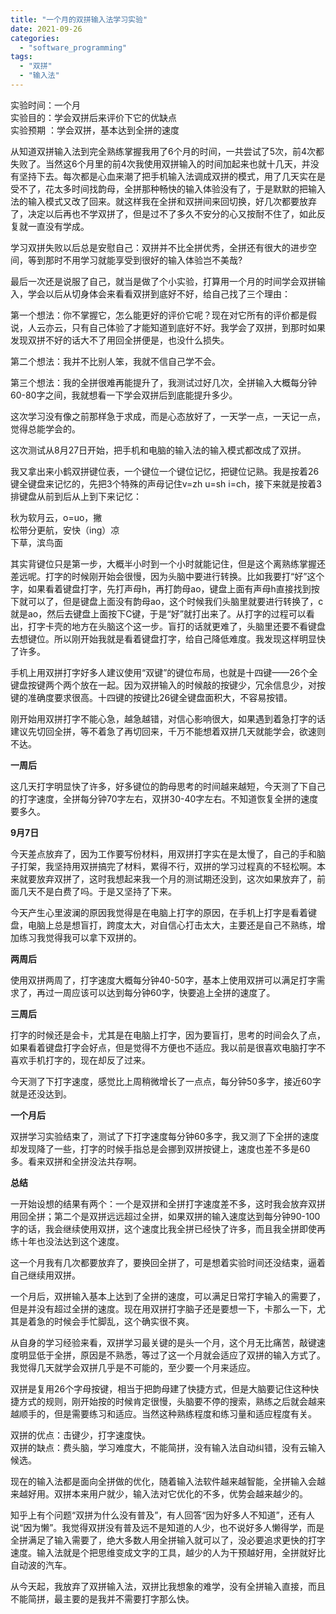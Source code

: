 ```yaml
---
title: "一个月的双拼输入法学习实验"
date: 2021-09-26
categories: 
  - "software_programming"
tags: 
  - "双拼"
  - "输入法"
---
```


实验时间：一个月  
实验目的：学会双拼后来评价下它的优缺点  
实验预期 ：学会双拼，基本达到全拼的速度

从知道双拼输入法到完全熟练掌握我用了6个月的时间，一共尝试了5次，前4次都失败了。当然这6个月里的前4次我使用双拼输入的时间加起来也就十几天，并没有坚持下去。每次都是心血来潮了把手机输入法调成双拼的模式，用了几天实在是受不了，花太多时间找韵母，全拼那种畅快的输入体验没有了，于是默默的把输入法的输入模式又改了回来。就这样我在全拼和双拼间来回切换，好几次都要放弃了，决定以后再也不学双拼了，但是过不了多久不安分的心又按耐不住了，如此反复就一直没有学成。

学习双拼失败以后总是安慰自己：双拼并不比全拼优秀，全拼还有很大的进步空间，等到那时不用学习就能享受到很好的输入体验岂不美哉?

最后一次还是说服了自己，就当是做了个小实验，打算用一个月的时间学会双拼输入，学会以后从切身体会来看看双拼到底好不好，给自己找了三个理由：

第一个想法：你不掌握它，怎么能更好的评价它呢？现在对它所有的评价都是假说，人云亦云，只有自己体验了才能知道到底好不好。我学会了双拼，到那时如果发现双拼不好的话大不了用回全拼便是，也没什么损失。

第二个想法：我并不比别人笨，我就不信自己学不会。

第三个想法：我的全拼很难再能提升了，我测试过好几次，全拼输入大概每分钟60-80字之间，我就想看一下学会双拼后到底能提升多少。

这次学习没有像之前那样急于求成，而是心态放好了，一天学一点，一天记一点，觉得总能学会的。

这次测试从8月27日开始，把手机和电脑的输入法的输入模式都改成了双拼。

我又拿出来小鹤双拼键位表，一个键位一个键位记忆，把键位记熟。我是按着26键全键盘来记忆的，先把3个特殊的声母记住v=zh u=sh i=ch，接下来就是按着3排键盘从前到后从上到下来记忆：

秋为软月云，o=uo，撇  
松带分更航，安快（ing）凉  
下草，滨鸟面

其实背键位只是第一步，大概半小时到一个小时就能记住，但是这个离熟练掌握还差远呢。打字的时候刚开始会很慢，因为头脑中要进行转换。比如我要打“好”这个字，如果看着键盘打字，先打声母h，再打韵母ao，键盘上面有声母h直接找到按下就可以了，但是键盘上面没有韵母ao，这个时候我们头脑里就要进行转换了，c就是ao，然后去键盘上面按下C键，于是“好”就打出来了。从打字的过程可以看出，打字卡壳的地方在头脑这个这一步。盲打的话就更难了，头脑里还要不看键盘去想键位。所以刚开始我就是看着键盘打字，给自己降低难度。我发现这样明显快了许多。

手机上用双拼打字好多人建议使用“双键”的键位布局，也就是十四键——26个全键盘按键两个两个放在一起。因为双拼输入的时候敲的按键少，冗余信息少，对按键的准确度要求很高。十四键的按键比26键全键盘面积大，不容易按错。

刚开始用双拼打字不能心急，越急越错，对信心影响很大，如果遇到着急打字的话建议先切回全拼，等不着急了再切回来，千万不能想着双拼几天就能学会，欲速则不达。

**一周后**

这几天打字明显快了许多，好多键位的韵母思考的时间越来越短，今天测了下自己的打字速度，全拼每分钟70字左右，双拼30-40字左右。不知道恢复全拼的速度要多久。

**9月7日**

今天差点放弃了，因为工作要写份材料，用双拼打字实在是太慢了，自己的手和脑子打架，我坚持用双拼搞完了材料，累得不行，双拼的学习过程真的不轻松啊。本来就要放弃双拼了，这时我想起来我一个月的测试期还没到，这次如果放弃了，前面几天不是白费了吗。于是又坚持了下来。

今天产生心里波澜的原因我觉得是在电脑上打字的原因，在手机上打字是看着键盘，电脑上总是想盲打，跨度太大，对自信心打击太大，主要还是自己不熟练，增加练习我觉得我可以拿下双拼的。

**两周后**

使用双拼两周了，打字速度大概每分钟40-50字，基本上使用双拼可以满足打字需求了，再过一周应该可以达到每分钟60字，快要追上全拼的速度了。

**三周后**

打字的时候还是会卡，尤其是在电脑上打字，因为要盲打，思考的时间会久了点，如果看着键盘打字会好点，但是觉得不方便也不适应。我以前是很喜欢电脑打字不喜欢手机打字的，现在却反了过来。

今天测了下打字速度，感觉比上周稍微增长了一点点，每分钟50多字，接近60字就是还没达到。

**一个月后**

双拼学习实验结束了，测试了下打字速度每分钟60多字，我又测了下全拼的速度却发现降了一些，打字的时候手指总是会挪到双拼按键上，速度也差不多是60多。看来双拼和全拼没法共存啊。

**总结**

一开始设想的结果有两个：一个是双拼和全拼打字速度差不多，这时我会放弃双拼用回全拼；第二个是双拼远远超过全拼，如果双拼的输入速度达到每分钟90-100字的话，我会继续使用双拼，这个速度比我全拼已经快了许多，而且我全拼即使再练十年也没法达到这个速度。

这一个月我有几次都要放弃了，要换回全拼了，可是想着实验时间还没结束，逼着自己继续用双拼。

一个月后，双拼输入基本上达到了全拼的速度，可以满足日常打字输入的需要了，但是并没有超过全拼的速度。现在用双拼打字脑子还是要想一下，卡那么一下，尤其是着急的时候会手忙脚乱，这个确实很不爽。

从自身的学习经验来看，双拼学习最关键的是头一个月，这个月无比痛苦，敲键速度明显低于全拼，原因是不熟悉，等过了这一个月就会适应了双拼的输入方式了。我觉得几天就学会双拼几乎是不可能的，至少要一个月来适应。

双拼是复用26个字母按键，相当于把韵母建了快捷方式，但是大脑要记住这种快捷方式的规则，刚开始按的时候肯定很慢，头脑要不停的搜索，熟练之后就会越来越顺手的，但是需要练习和适应。当然这种熟练程度和练习量和适应程度有关。

双拼的优点：击键少，打字速度快。  
双拼的缺点：费头脑，学习难度大，不能简拼，没有输入法自动纠错，没有云输入候选。

现在的输入法都是面向全拼做的优化，随着输入法软件越来越智能，全拼输入会越来越好用。双拼本来用户就少，输入法对它优化的不多，优势会越来越少的。

知乎上有个问题“双拼为什么没有普及”，有人回答“因为好多人不知道”，还有人说“因为懒”。我觉得双拼没有普及远不是知道的人少，也不说好多人懒得学，而是全拼满足了输入需要了，绝大多数人用全拼输入就可以了，没必要追求更快的打字速度。输入法就是个把思维变成文字的工具，越少的人为干预越好用，全拼就好比自动波的汽车。

从今天起，我放弃了双拼输入法，双拼比我想象的难学，没有全拼输入直接，而且不能简拼，最主要的是我并不需要打字那么快。
